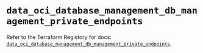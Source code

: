 # `data_oci_database_management_db_management_private_endpoints`

Refer to the Terraform Registory for docs: [`data_oci_database_management_db_management_private_endpoints`](https://registry.terraform.io/providers/oracle/oci/6.18.0/docs/data-sources/database_management_db_management_private_endpoints).
